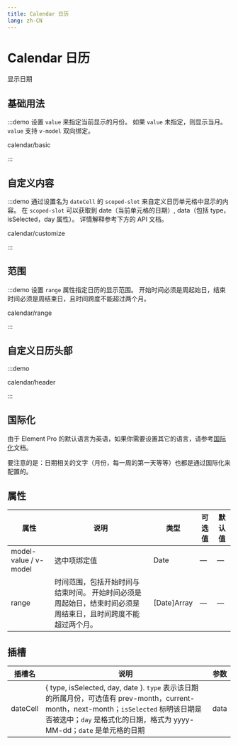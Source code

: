 ```yaml
---
title: Calendar 日历
lang: zh-CN
---
```


# Calendar 日历

显示日期

## 基础用法

:::demo 设置 `value` 来指定当前显示的月份。 如果 `value` 未指定，则显示当月。 `value` 支持 `v-model` 双向绑定。

calendar/basic

:::

## 自定义内容

:::demo 通过设置名为 `dateCell` 的 `scoped-slot` 来自定义日历单元格中显示的内容。 在 `scoped-slot` 可以获取到 date（当前单元格的日期）, data（包括 type，isSelected，day 属性）。 详情解释参考下方的 API 文档。

calendar/customize

:::

## 范围

:::demo 设置 `range` 属性指定日历的显示范围。 开始时间必须是周起始日，结束时间必须是周结束日，且时间跨度不能超过两个月。

calendar/range

:::

## 自定义日历头部

:::demo

calendar/header

:::

## 国际化

由于 Element Pro 的默认语言为英语，如果你需要设置其它的语言，请参考[国际化](/zh-CN/guide/i18n)文档。

要注意的是：日期相关的文字（月份，每一周的第一天等等）也都是通过国际化来配置的。

## 属性

| 属性                  | 说明                                                                                                          | 类型        | 可选值 | 默认值 |
| --------------------- | ------------------------------------------------------------------------------------------------------------- | ----------- | ------ | ------ |
| model-value / v-model | 选中项绑定值                                                                                                  | Date        | —      | —      |
| range                 | 时间范围，包括开始时间与结束时间。 开始时间必须是周起始日，结束时间必须是周结束日，且时间跨度不能超过两个月。 | [Date]Array | —      | —      |

## 插槽

| 插槽名   | 说明                                                                                                                                                                                                            | 参数 |
| -------- | --------------------------------------------------------------------------------------------------------------------------------------------------------------------------------------------------------------- | ---- |
| dateCell | { type, isSelected, day, date }. `type` 表示该日期的所属月份，可选值有 prev-month，current-month，next-month；`isSelected` 标明该日期是否被选中；`day` 是格式化的日期，格式为 yyyy-MM-dd；`date` 是单元格的日期 | data |
